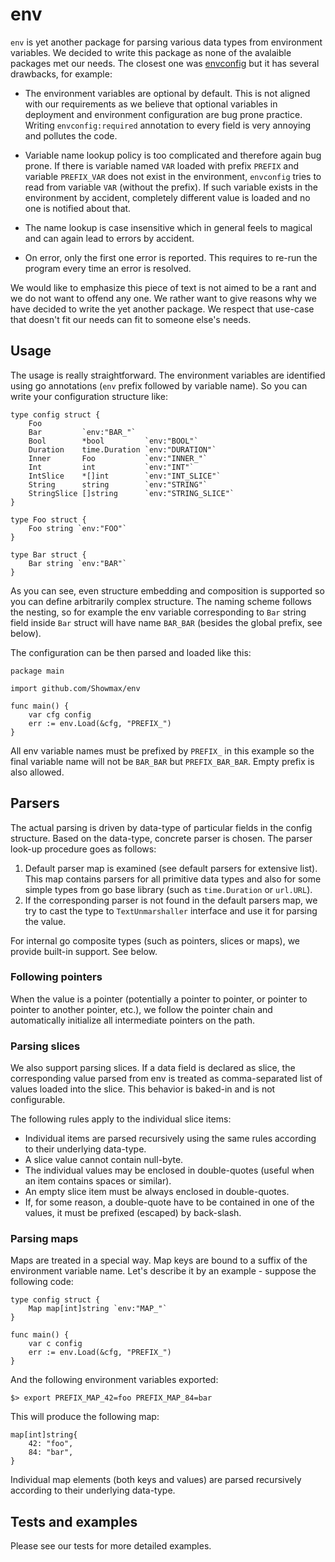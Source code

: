 # env
`env` is yet another package for parsing various data types from environment
variables. We decided to write this package as none of the avalaible
packages met our needs. The closest one was
[envconfig](https://github.com/kelseyhightower/envconfig) but it has several
drawbacks, for example:

* The environment variables are optional by default. This is not aligned
  with our requirements as we believe that optional variables in deployment
  and environment configuration are bug prone practice. Writing
  `envconfig:required` annotation to every field is very annoying and
  pollutes the code.

* Variable name lookup policy is too complicated and therefore again bug prone.
  If there is variable named `VAR` loaded with prefix `PREFIX` and variable
  `PREFIX_VAR` does not exist in the environment, `envconfig` tries to read
  from variable `VAR` (without the prefix). If such variable exists in the
  environment by accident, completely different value is loaded and no one
  is notified about that.

* The name lookup is case insensitive which in general feels to magical and
  can again lead to errors by accident.

* On error, only the first one error is reported. This requires to re-run
  the program every time an error is resolved.

We would like to emphasize this piece of text is not aimed to be a rant and
we do not want to offend any one. We rather want to give reasons why we have
decided to write the yet another package. We respect that use-case that
doesn't fit our needs can fit to someone else's needs.

## Usage

The usage is really straightforward. The environment variables are
identified using go annotations (`env` prefix followed by variable name). So
you can write your configuration structure like:

```
type config struct {
	Foo
	Bar         `env:"BAR_"`
	Bool        *bool         `env:"BOOL"`
	Duration    time.Duration `env:"DURATION"`
	Inner       Foo           `env:"INNER_"`
	Int         int           `env:"INT"`
	IntSlice    *[]int        `env:"INT_SLICE"`
	String      string        `env:"STRING"`
	StringSlice []string      `env:"STRING_SLICE"`
}

type Foo struct {
	Foo string `env:"FOO"`
}

type Bar struct {
	Bar string `env:"BAR"`
}

```

As you can see, even structure embedding and composition is supported so you
can define arbitrarily complex structure. The naming scheme follows the
nesting, so for example the env variable corresponding to `Bar` string field
inside `Bar` struct will have name `BAR_BAR` (besides the global prefix, see
below).

The configuration can be then parsed and loaded like this:

```
package main

import github.com/Showmax/env

func main() {
	var cfg config
	err := env.Load(&cfg, "PREFIX_")
}
```

All env variable names must be prefixed by `PREFIX_` in this example so the
final variable name will not be `BAR_BAR` but `PREFIX_BAR_BAR`. Empty prefix
is also allowed.

## Parsers

The actual parsing is driven by data-type of particular fields in the config
structure. Based on the data-type, concrete parser is chosen. The parser
look-up procedure goes as follows:

1. Default parser map is examined (see default parsers for extensive list).
   This map contains parsers for all primitive data types and also for some
   simple types from go base library (such as `time.Duration` or `url.URL`).
2. If the corresponding parser is not found in the default parsers map, we
   try to cast the type to `TextUnmarshaller` interface and use it for
   parsing the value.

For internal go composite types (such as pointers, slices or maps), we
provide built-in support. See below.

### Following pointers

When the value is a pointer (potentially a pointer to pointer, or pointer to
pointer to another pointer, etc.), we follow the pointer chain and
automatically initialize all intermediate pointers on the path.

### Parsing slices

We also support parsing slices. If a data field is declared as slice, the
corresponding value parsed from env is treated as comma-separated list of
values loaded into the slice. This behavior is baked-in and is not
configurable.

The following rules apply to the individual slice items:

* Individual items are parsed recursively using the same rules according to
  their underlying data-type.
* A slice value cannot contain null-byte.
* The individual values may be enclosed in double-quotes (useful when an
  item contains spaces or similar).
* An empty slice item must be always enclosed in double-quotes.
* If, for some reason, a double-quote have to be contained in one of the
  values, it must be prefixed (escaped) by back-slash.

### Parsing maps

Maps are treated in a special way. Map keys are bound to a suffix of the
environment variable name. Let's describe it by an example - suppose the
following code:

```
type config struct {
	Map map[int]string `env:"MAP_"`
}

func main() {
	var c config
	err := env.Load(&cfg, "PREFIX_")
}
```

And the following environment variables exported:

```
$> export PREFIX_MAP_42=foo PREFIX_MAP_84=bar
```

This will produce the following map:

```
map[int]string{
	42: "foo",
	84: "bar",
}
```

Individual map elements (both keys and values) are parsed recursively
according to their underlying data-type.

## Tests and examples

Please see our tests for more detailed examples.
